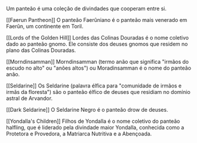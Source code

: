 Um panteão é uma coleção de divindades que cooperam entre si.

[[Faerun Pantheon]]
O panteão Faerûniano é o panteão mais venerado em Faerûn, um continente em Toril.

[[Lords of the Golden Hill]]
Lordes das Colinas Douradas é o nome coletivo dado ao panteão gnomo. Ele consiste dos deuses gnomos que residem no plano das Colinas Douradas.

[[Morndinsamman]]
Morndinsamman (termo anão que significa "irmãos do escudo no alto" ou "anões altos") ou Moradinsamman é o nome do panteão anão.

[[Seldarine]]
Os Seldarine (palavra élfica para "comunidade de irmãos e irmãs da floresta") são o panteão élfico de deuses que residiam no domínio astral de Arvandor.

[[Dark Seldarine]]
O Seldarine Negro é o panteão drow de deuses.

[[Yondalla's Children]]
Filhos de Yondalla é o nome coletivo do panteão halfling, que é liderado pela divindade maior Yondalla, conhecida como a Protetora e Provedora, a Matriarca Nutritiva e a Abençoada.

